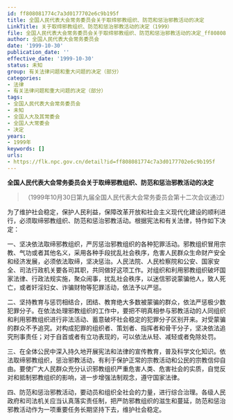 ```yaml
---
id: ff808081774c7a3d0177702e6c9b195f
title: 全国人民代表大会常务委员会关于取缔邪教组织、防范和惩治邪教活动的决定
LinkTitle: 关于取缔邪教组织、防范和惩治邪教活动的决定（1999）
file: 全国人民代表大会常务委员会关于取缔邪教组织、防范和惩治邪教活动的决定_ff808081774c7a3d0177702e6c9b195f.docx
author: 全国人民代表大会常务委员会
date: '1999-10-30'
publication_date: ''
effective_date: '1999-10-30'
status: 未知
group: 有关法律问题和重大问题的决定（部分）
categories:
- 法律
- 有关法律问题和重大问题的决定（部分）
tags:
- 全国人民代表大会常务委员会
- 未知
- 全国人大及其常委会
- 全国人大常委会
- 决定
years:
- 1999年
keywords: []
urls:
- https://flk.npc.gov.cn/detail?id=ff808081774c7a3d0177702e6c9b195f
---
```


**全国人民代表大会常务委员会关于取缔邪教组织、防范和惩治邪教活动的决定**

> （1999年10月30日第九届全国人民代表大会常务委员会第十二次会议通过）

为了维护社会稳定，保护人民利益，保障改革开放和社会主义现代化建设的顺利进行，必须取缔邪教组织、防范和惩治邪教活动。根据宪法和有关法律，特作如下决定：

一、坚决依法取缔邪教组织，严厉惩治邪教组织的各种犯罪活动。邪教组织冒用宗教、气功或者其他名义，采用各种手段扰乱社会秩序，危害人民群众生命财产安全和经济发展，必须依法取缔，坚决惩治。人民法院、人民检察院和公安、国家安全、司法行政机关要各司其职，共同做好这项工作。对组织和利用邪教组织破坏国家法律、行政法规实施，聚众闹事，扰乱社会秩序，以迷信邪说蒙骗他人，致人死亡，或者奸淫妇女、诈骗财物等犯罪活动，依法予以严惩。

二、坚持教育与惩罚相结合，团结、教育绝大多数被蒙骗的群众，依法严惩极少数犯罪分子。在依法处理邪教组织的工作中，要把不明真相参与邪教活动的人同组织和利用邪教组织进行非法活动、蓄意破坏社会稳定的犯罪分子区别开来。对受蒙骗的群众不予追究。对构成犯罪的组织者、策划者、指挥者和骨干分子，坚决依法追究刑事责任；对于自首或者有立功表现的，可以依法从轻、减轻或者免除处罚。

三、在全体公民中深入持久地开展宪法和法律的宣传教育，普及科学文化知识。依法取缔邪教组织，惩治邪教活动，有利于保护正常的宗教活动和公民的宗教信仰自由。要使广大人民群众充分认识邪教组织严重危害人类、危害社会的实质，自觉反对和抵制邪教组织的影响，进一步增强法制观念，遵守国家法律。

四、防范和惩治邪教活动，要动员和组织全社会的力量，进行综合治理。各级人民政府和司法机关应当认真落实责任制，把严防邪教组织的滋生和蔓延，防范和惩治邪教活动作为一项重要任务长期坚持下去，维护社会稳定。
